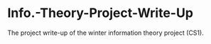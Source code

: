 # Info.-Theory-Project-Write-Up
The project write-up of the winter information theory project (CS1). 

